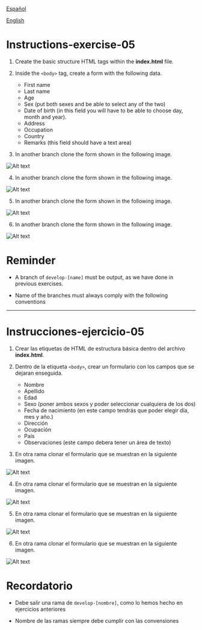 [Español](#Instrucciones-ejercicio-05)

[English](#Instructions-exercise-05)

# Instructions-exercise-05

1. Create the basic structure HTML tags within the **index.html** file.

2. Inside the `<body>` tag, create a form with the following data.

   - First name
   - Last name
   - Age
   - Sex (put both sexes and be able to select any of the two)
   - Date of birth (in this field you will have to be able to choose day, month and year).
   - Address
   - Occupation
   - Country
   - Remarks (this field should have a text area)

3. In another branch clone the form shown in the following image.

![Alt text](form-facebook.jpeg)

4. In another branch clone the form shown in the following image.

![Alt text](form-twitter.jpeg)

5. In another branch clone the form shown in the following image.

![Alt text](form-insta.png)

6. In another branch clone the form shown in the following image.

![Alt text](form-tiktok.png)

# Reminder

- A branch of `develop-[name]` must be output, as we have done in previous exercises.

- Name of the branches must always comply with the following conventions

---

# Instrucciones-ejercicio-05

1. Crear las etiquetas de HTML de estructura básica dentro del archivo **index.html**.

2. Dentro de la etiqueta `<body>`, crear un formulario con los campos que se dejaran enseguida.

   - Nombre
   - Apellido
   - Edad
   - Sexo (poner ambos sexos y poder seleccionar cualquiera de los dos)
   - Fecha de nacimiento (en este campo tendrás que poder elegir día, mes y año.)
   - Dirección
   - Ocupación
   - País
   - Observaciones (este campo debera tener un área de texto)

3. En otra rama clonar el formulario que se muestran en la siguiente imagen.

![Alt text](form-facebook.jpeg)

4. En otra rama clonar el formulario que se muestran en la siguiente imagen.

![Alt text](form-twitter.jpeg)

5. En otra rama clonar el formulario que se muestran en la siguiente imagen.

![Alt text](form-insta.png)

6. En otra rama clonar el formulario que se muestran en la siguiente imagen.

![Alt text](form-tiktok.png)

# Recordatorio

- Debe salir una rama de `develop-[nombre]`, como lo hemos hecho en ejercicios anteriores

- Nombre de las ramas siempre debe cumplir con las convensiones
